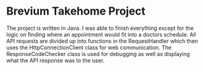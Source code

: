 # Brevium Takehome Project

The project is written in Java. I was able to finish everything except for the logic on finding where an appointment would fit into a doctors schedule. All API requests are divided up into functions in the RequestHandler which then uses the HttpConnectionClient class for web communication. The ResponseCodeChecker class is used for debugging as well as displaying what the API response was to the user.
